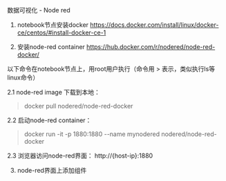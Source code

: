 数据可视化 - Node red

1. notebook节点安装docker
https://docs.docker.com/install/linux/docker-ce/centos/#install-docker-ce-1

2. 安装node-red container
https://hub.docker.com/r/nodered/node-red-docker/

以下命令在notebook节点上，用root用户执行（命令用 > 表示，类似执行ls等linux命令）

2.1 node-red image 下载到本地：
> docker pull nodered/node-red-docker

2.2 启动node-red container：
> docker run -it -p 1880:1880 --name mynodered nodered/node-red-docker

2.3 浏览器访问node-red界面：
http://{host-ip}:1880

3. node-red界面上添加组件

